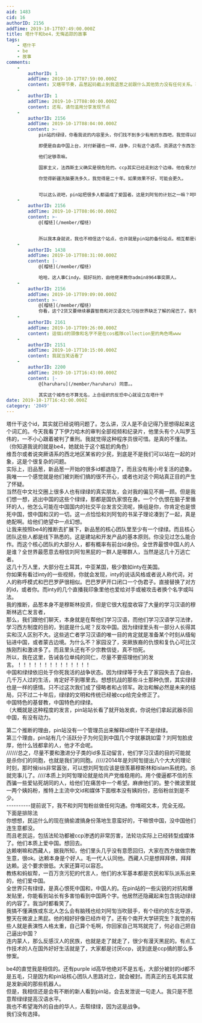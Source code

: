 ```yaml
---
aid: 1483
cid: 16
authorID: 2156
addTime: 2019-10-17T07:49:00.000Z
title: 塔什干和be4，无悔追踪的故事
tags:
    - 塔什干
    - be
    - 故事
comments:
    -
        authorID: 1
        addTime: 2019-10-17T07:59:00.000Z
        content: 又瞎带节奏，品葱起码截止到我退葱之前跟什么其他势力没有任何关系。不重复了。
    -
        authorID: 1
        addTime: 2019-10-17T08:00:00.000Z
        content: 还有，请勿滥用分享发现节点
    -
        authorID: 2156
        addTime: 2019-10-17T08:04:00.000Z
        content: >-
            pin站的绿绿，你看我说的内容里头，你们找不到多少有用的东西吧，我觉得以前在pin站夸夸其谈就是个错误，很多真正的战略和策略其实对你们是很有用的。这就是战争。2014年中国开始了讨伐绿教的封锁战和洗脑战。这确实不是你们应得的报应，但既然你们信仰宗教对于很多事情估计可以忍耐五十年吧。阿尔巴尼亚？呵呵，做梦。  

            即便是自由中国上台，对付新疆也一样，战争，只有这个选项。资源这个东西怎么可能和本地人分享。  

            他们足够乖嘛。  

            国家主义，法西斯主义确实是很危险的。ccp其实已经走到这个边缘。他在极力掩盖现状。也许，没有新疆战争，习近平并不一定会变成删帖封号大王。  

            你觉得新疆洗脑要洗多久，我觉得是二十年。如果效果不好，可能会更久。


            可以这么说吧，pin站把很多人都逼成了爱国者。这是刘阿訇的计划之一嘛？呵呵
    -
        authorID: 2156
        addTime: 2019-10-17T08:06:00.000Z
        content: >-
            @[榴梿](/member/榴梿)


            所以我本身就说，我也不相信这个站点，也许就是pin站的备份站点。相互都是认识的人。这也决定了我回答的内容涉及多少。因为我是信pin站核心团队有绿绿的。只不过你看不到，或者没看到。他们是一伙的，而你不知道自己是局外人。就像那个被坐牢的罗玉伟。
    -
        authorID: 1438
        addTime: 2019-10-17T08:31:00.000Z
        content: |-
            @[榴梿](/member/榴梿)

            哈哈，这人事Cindy。挺好玩的，由他佬来教你admin8964事突厥人。
    -
        authorID: 2156
        addTime: 2019-10-17T09:09:00.000Z
        content: >-
            @[榴梿](/member/榴梿)
            你看，这个2货又要继续暴露智商和对汉语文化习俗世界缺乏了解的尾巴了。我不直接说，他们智商本身就不在线。你跟疯子能交流嘛。他们不会明白自己的尾巴是怎么露出来的。你指出来，那也是帮助恐怖分子。
    -
        authorID: 2161
        addTime: 2019-10-17T09:26:00.000Z
        content: 這個id的頭像和名字不是在cos艦隊collection里的角色嗎www
    -
        authorID: 2151
        addTime: 2019-10-17T10:15:00.000Z
        content: 我就当笑话看了
    -
        authorID: 2200
        addTime: 2019-10-17T16:43:00.000Z
        content: |-
            @[haruharu](/member/haruharu) 同意。。

            其实这个城市也不算无名，上合组织的反恐中心就设立在塔什干
date: 2019-10-17T16:43:00.000Z
category: '2049'
---
```


塔什干这个id，其实就已经说明问题了。怎么讲，汉人是不会记得乃至想得起来这个词汇的。今天我看了下伊力哈木的审判全部视频和纪录片，他里头有个人叫罗玉伟的，一不小心跟着被判了重刑。我就觉得这种程序员很可惜。是真的不懂法。（你知道我说的就是be4，她就处于这个尴尬的角色）  
维吾尔或者说突厥语系的西北地区某省的少民，到底是不是我们可以站在一起的对象，这是个很复杂的问题。  
实际上，旧品葱，新品葱一开始的很多id都退隐了，而且没有用小号复活的迹象。我唯一一个感觉就是他们被刘粉们搞的很不开心，或者也对这个网站真正目的产生了怀疑。  
当然在中文社交圈上很多人也有绿绿的真实朋友，会对我的偏见不屑一顾。但是我们想一想，逃出中国的这些个绿绿，那都是国仇家恨在身。一个个仇恨在脑子里循环的人，他怎么可能在中国国内的社交平台发言交流呢，换组是你，你肯定也是恨死中国，恨中国和汉的一切。这一点恰恰和刘阿訇的书呆子理论凑到了一起，真是绝配啊。给他们绝望中一点幻想。  
让我来按照be4的推断去扩展下，新品葱的核心团队里至少有一个绿绿。而且核心团队这些人都是线下熟悉的。这是建站和开发产品的基本原则。你没见过怎么能合作。而这个核心团队的大部分人，都有概率有前台id身份。全世界最恨中国人的人是谁？全世界最愿意去相信刘阿訇黑屁的一群人是哪群人，当然是这几十万逃亡者。  
这几十万人里，大部分在土耳其，中亚某国，极少数如inty在美国。  
你如果有看过inty的一些视频，你就会发现，inty的说话风格或者说人称代词，对人的称呼模式和巴巴罗萨很相似。巴巴罗萨开口闭口一个伪君子。直接替换了对方的id，或者你。而inty的几个直播我印象里他也爱给对手或被攻击者换个名字或叫法。  
我的推断，品葱本身不是穆斯林投资，但是它很大程度收容了大量的学习汉语的穆斯林逃亡发言者，  
那么，我们跟他们聊天，本身就是在帮他们学习汉语，而他们学习汉语学习法律，学习西方制度的目的，到底是什么呢？反攻中国。因为绿绿里头有一部分人长得其实和汉人区别不大。这些逃亡者学习汉语的唯一目的肯定就是准备某个时刻从缅甸钻进中国，或者蒙古边境。为什么不？家园没了，突厥族裔的仇恨和复仇心可比汉族刚烈和激进多了。而且里头还有不少宗教信徒，真不怕死。  
所以，我在这里，告诫各位单纯的同仁，尽量不要搭理他们的发言。！！！！！！！！！！！！！！  
中国和绿绿依旧处于你死我活的战争状态。因为绿绿等于失去了家园失去了自由，几千万人过的生活，肯定好不到哪里去。想想抗战的那些斗士那种仇恨，其实绿绿也是一样的感情。只不过这次我们成了侵略者和占领军。政治和解必然是未来的结局，只不过二十年后，绿绿的文明和传统已经被ccp给完全修正了。  
中国特色的基督教，中国特色的绿绿。  
（大概就是这种程度的发言，pin站站长看了就开始发疯，你说他们拿起武器杀回中国，有没有动力。

第二个推断的理由，pin站没有一个管理员出来解释id塔什干不是绿绿。  
第三个理由，pin站有几个活跃分子为何见到中国几个字就暴跳如雷？刘阿訇脸皮厚，他什么钱都拿的人，他才不会呢。  
//////总之，尽量不要和激进分子类的id多互动留言，他们学习汉语的目的可能就是杀你们的同胞，也就是我们的同胞。/////2014年是刘阿訇提出八个大大的理论时刻，那时候isis非常嚣张，可以想刘阿訇应该是很羡慕穆斯林和islam系统的。杀就完事儿了。////本质上刘阿訇理论就是给共产党维稳用的。用个傻逼都不信的东西骗一些爱钻死胡同的人，给他们在痛苦中一个希望。麻痹他们的。整个微波里就一两个姨妈粉，推特上主流中文id和媒体下面根本没有姨妈份，恶俗粉丝到是不少。  
\----------提前说下，我不和刘阿訇粉丝做任何沟通。你堆砌文本，完全无视。  
下面是排除法  
你想想，民运什么的现在搞偷渡搞身份落地生意蛮好的，干嘛恨中国，没中国他们连生意都没。  
而且老民运，包括法轮功都被ccp渗透的非常厉害，法轮功实际上已经转型成媒体了。他们本质上爱中国。想回去。  
达赖喇嘛和西藏人，据我所知，他们里头几乎没有意愿回归，大家在西方做做宗教生意，很ok。达赖本身是个好人。毛一代人认同他。西藏人只是想拜拜佛，拜拜达赖。这个要求很低。大家还算可以容忍。  
教练和蚂蚁帮，一百万贪污犯的代言人，他们的水军基本都是农民和军队派系出来的，他们爱中国。  
全世界只有绿绿，是真心恨死中国和，中国人的。在pin站的一些尖锐的对抗和爆发贴里，你能看到站长有多害怕看到中国两个字。他居然还隐藏起来包含挑动绿绿的内容了。我当时都看笑了。  
我搞不懂满族或东北人怎么会有脑残也给刘阿訇当吹鼓手，有个纽约的东北导游，整天在微波上黑屁。他的相好好像已经炸号了。还有个南开大学研究生？我觉的有些人就是表演性人格太重，自己算个毛啊，你回家自己骂骂就完了，何必自己把自己逼出中国？  
连内蒙人，那么反感汉人的民族，也就是走了就走了，很少有漫天黑屁的。有点工作技术的人在国外好好生活就是了，大家都是讨厌ccp，说到底是ccp搞的那么多惨案。

be4的直觉我是相信的。还有purple id高华他绝对不是五毛，大部分被封的id都不是五毛，只是因为和pin站核心团队人思路对立，就会被封。而真正的五毛其实就是发新闻的那些机器人。  
但是，我相信还是会有不断的新人看到pin站，会去发泄说一句走人。我只是不愿意帮绿绿提高汉语水平。  
我也不希望海外的自由的华人，去帮绿绿，因为这是战争。  
我们没有选择。
